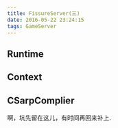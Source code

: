 ```yaml
---
title: FissureServer(三)
date: 2016-05-22 23:24:15
tags: GameServer
---
```


## Runtime
## Context
## CSarpComplier


啊，坑先留在这儿，有时间再回来补上.